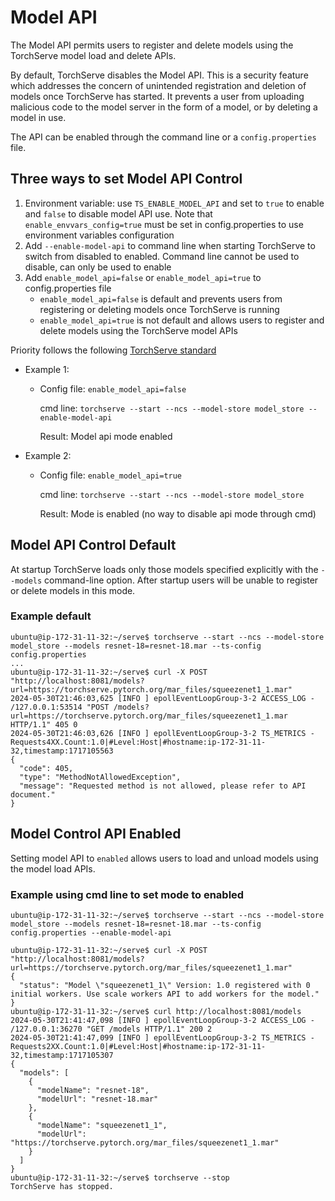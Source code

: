 # Model API

The Model API permits users to register and delete models using the TorchServe model load and delete APIs.

By default, TorchServe disables the Model API.  This is a security feature which addresses the concern of unintended registration and deletion of models once TorchServe has started.  It prevents a user from uploading malicious code to the model server in the form of a model, or by deleting a model in use.

The API can be enabled through the command line or a `config.properties` file.

## Three ways to set Model API Control
1. Environment variable: use `TS_ENABLE_MODEL_API` and set to `true` to enable and `false` to disable model API use. Note that `enable_envvars_config=true` must be set in config.properties to use environment variables configuration
2. Add `--enable-model-api` to command line when starting TorchServe to switch from disabled to enabled. Command line cannot be used to disable, can only be used to enable
3. Add `enable_model_api=false` or `enable_model_api=true` to config.properties file
    * `enable_model_api=false` is default and prevents users from registering or deleting models once TorchServe is running
    * `enable_model_api=true` is not default and allows users to register and delete models using the TorchServe model APIs

Priority follows the following [TorchServe standard](https://github.com/pytorch/serve/blob/c74a29e8144bc12b84196775076b0e8cf3c5a6fc/docs/configuration.md#advanced-configuration)
* Example 1:
  * Config file: `enable_model_api=false`

    cmd line: `torchserve --start --ncs --model-store model_store --enable-model-api`

    Result: Model api mode enabled
* Example 2:
  * Config file: `enable_model_api=true`

    cmd line: `torchserve --start --ncs --model-store model_store`

    Result: Mode is enabled (no way to disable api mode through cmd)

## Model API Control Default
At startup TorchServe loads only those models specified explicitly with the `--models` command-line option. After startup users will be unable to register or delete models in this mode.

### Example default
```
ubuntu@ip-172-31-11-32:~/serve$ torchserve --start --ncs --model-store model_store --models resnet-18=resnet-18.mar --ts-config config.properties
...
ubuntu@ip-172-31-11-32:~/serve$ curl -X POST  "http://localhost:8081/models?url=https://torchserve.pytorch.org/mar_files/squeezenet1_1.mar"
2024-05-30T21:46:03,625 [INFO ] epollEventLoopGroup-3-2 ACCESS_LOG - /127.0.0.1:53514 "POST /models?url=https://torchserve.pytorch.org/mar_files/squeezenet1_1.mar HTTP/1.1" 405 0
2024-05-30T21:46:03,626 [INFO ] epollEventLoopGroup-3-2 TS_METRICS - Requests4XX.Count:1.0|#Level:Host|#hostname:ip-172-31-11-32,timestamp:1717105563
{
  "code": 405,
  "type": "MethodNotAllowedException",
  "message": "Requested method is not allowed, please refer to API document."
}
```

## Model Control API Enabled
Setting model API to `enabled` allows users to load and unload models using the model load APIs.

### Example using cmd line to set mode to enabled
```
ubuntu@ip-172-31-11-32:~/serve$ torchserve --start --ncs --model-store model_store --models resnet-18=resnet-18.mar --ts-config config.properties --enable-model-api

ubuntu@ip-172-31-11-32:~/serve$ curl -X POST  "http://localhost:8081/models?url=https://torchserve.pytorch.org/mar_files/squeezenet1_1.mar"
{
  "status": "Model \"squeezenet1_1\" Version: 1.0 registered with 0 initial workers. Use scale workers API to add workers for the model."
}
ubuntu@ip-172-31-11-32:~/serve$ curl http://localhost:8081/models
2024-05-30T21:41:47,098 [INFO ] epollEventLoopGroup-3-2 ACCESS_LOG - /127.0.0.1:36270 "GET /models HTTP/1.1" 200 2
2024-05-30T21:41:47,099 [INFO ] epollEventLoopGroup-3-2 TS_METRICS - Requests2XX.Count:1.0|#Level:Host|#hostname:ip-172-31-11-32,timestamp:1717105307
{
  "models": [
    {
      "modelName": "resnet-18",
      "modelUrl": "resnet-18.mar"
    },
    {
      "modelName": "squeezenet1_1",
      "modelUrl": "https://torchserve.pytorch.org/mar_files/squeezenet1_1.mar"
    }
  ]
}
ubuntu@ip-172-31-11-32:~/serve$ torchserve --stop
TorchServe has stopped.
```
